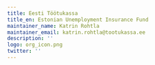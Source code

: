 ```yaml
---
title: Eesti Töötukassa
title_en: Estonian Unemployment Insurance Fund
maintainer_name: Katrin Rohtla
maintainer_email: katrin.rohtla@tootukassa.ee
description: ''
logo: org_icon.png
twitter: ''
---
```

